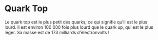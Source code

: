 # Quark Top

Le quark top est le plus petit des quarks, ce qui signifie qu'il est le plus
lourd. Il est environ 100 000 fois plus lourd que le quark up, qui est le plus
léger. Sa masse est de 173 milliards d'électronvolts !
